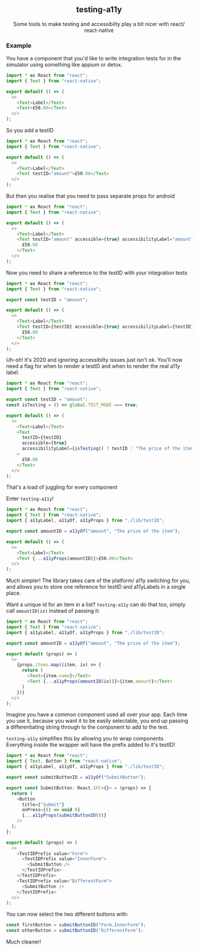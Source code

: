 <h2 align="center">testing-a11y</h2>

<p align="center">
Some tools to make testing and accessibilty play a bit nicer with react/ react-native
</p>

### Example

You have a component that you'd like to write integration tests for in the simulator using something like appium or detox.

```typescript
import * as React from "react";
import { Text } from "react-native";

export default () => (
  <>
    <Text>Label</Text>
    <Text>£50.00</Text>
  </>
);
```

So you add a testID

```typescript
import * as React from "react";
import { Text } from "react-native";

export default () => (
  <>
    <Text>Label</Text>
    <Text testID="amount">£50.00</Text>
  </>
);
```

But then you realise that you need to pass separate props for android

```typescript
import * as React from "react";
import { Text } from "react-native";

export default () => (
  <>
    <Text>Label</Text>
    <Text testID="amount" accessible={true} accessibilityLabel="amount">
      £50.00
    </Text>
  </>
);
```

Now you need to share a reference to the testID with your integration tests

```typescript
import * as React from "react";
import { Text } from "react-native";

export const testID = "amount";

export default () => (
  <>
    <Text>Label</Text>
    <Text testID={testID} accessible={true} accessibilityLabel={testID}>
      £50.00
    </Text>
  </>
);
```

Uh-oh! it's 2020 and ignoring accessibilty issues just isn't ok. You'll now need a flag for when to render a testID and when to render the real a11y label.

```typescript
import * as React from "react";
import { Text } from "react-native";

export const testID = "amount";
const isTesting = () => global.TEST_MODE === true;

export default () => (
  <>
    <Text>Label</Text>
    <Text
      testID={testID}
      accessible={true}
      accessibilityLabel={isTesting() ? testID : "The price of the item"}
    >
      £50.00
    </Text>
  </>
);
```

That's a load of juggling for every component

Enter `testing-a11y`!

```typescript
import * as React from "react";
import { Text } from "react-native";
import { a11yLabel, a11yOf, a11yProps } from "./lib/testID";

export const amountID = a11yOf("amount", "The price of the item");

export default () => (
  <>
    <Text>Label</Text>
    <Text {...a11yProps(amountID)}>£50.00</Text>
  </>
);
```

Much simpler! The library takes care of the platform/ a11y switching for you, and allows you to store one reference for testID and a11yLabels in a single place.

Want a unique id for an item in a list? `testing-a11y` can do that too, simply call `amountID(ix)` instead of passing it:

```typescript
import * as React from "react";
import { Text } from "react-native";
import { a11yLabel, a11yOf, a11yProps } from "./lib/testID";

export const amountID = a11yOf("amount", "The price of the item");

export default (props) => (
  <>
    {props.items.map((item, ix) => {
      return (
        <Text>{item.name}</Text>
        <Text {...a11yProps(amountID(ix))}>{item.amount}</Text>
      )
    })}
  </>
);
```

Imagine you have a common component used all over your app. Each time you use it, because you want it to be easily selectable, you end up passing a differentiating string through to the component to add to the test.

`testing-a11y` simplifies this by allowing you to wrap components. Everything inside the wrapper will have the prefix added to it's testID!

```typescript
import * as React from "react";
import { Text, Button } from "react-native";
import { a11yLabel, a11yOf, a11yProps } from "./lib/testID";

export const submitButtonID = a11yOf("SubmitButton");

export const SubmitButton: React.SFC<{}> = (props) => {
  return (
    <Button
      title={"Submit"}
      onPress={() => void 0}
      {...a11yProps(submitButtonID())}
    />
  );
};

export default (props) => (
  <>
    <TestIDPrefix value="Form">
      <TestIDPrefix value="InnerForm">
        <SubmitButton />
      </TestIDPrefix>
    </TestIDPrefix>
    <TestIDPrefix value="DifferentForm">
      <SubmitButton />
    </TestIDPrefix>
  </>
);
```

You can now select the two different buttons with:

```typescript
const firstButton = submitButtonID("Form.InnerForm");
const otherButton = submitButtonID("DifferentForm");
```

Much cleaner!
